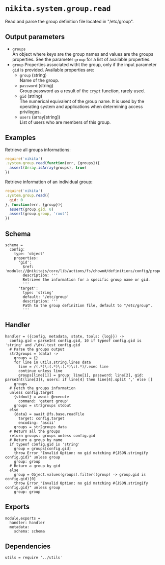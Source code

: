 
# `nikita.system.group.read`

Read and parse the group definition file located in "/etc/group".

## Output parameters

* `groups`   
  An object where keys are the group names and values are the groups properties.
  See the parameter `group` for a list of available properties.
* `group`
  Properties associated witht the group, only if the input parameter `gid` is
  provided. Available properties are:   
  * `group` (string)   
  Name of the group.
  * `password` (string)   
  Group password as a result of the `crypt` function, rarely used.
  * `gid` (string)   
  The numerical equivalent of the group name. It is used by the operating
  system and applications when determining access privileges.
  * `users` (array[string])   
  List of users who are members of this group.

## Examples

Retrieve all groups informations:

```js
require('nikita')
.system.group.read(function(err, {groups}){
  assert(Array.isArray(groups), true)
})
```

Retrieve information of an individual group:

```js
require('nikita')
.system.group.read({
  gid: 0
}, function(err, {group}){
  assert(group.gid, 0)
  assert(group.group, 'root')
})
```

## Schema

    schema =
      config:
        type: 'object'
        properties:
          'gid':
            $ref: 'module://@nikitajs/core/lib/actions/fs/chown#/definitions/config/properties/gid'
            description: '''
            Retrieve the information for a specific group name or gid.
            '''
          'target':
            type: 'string'
            default: '/etc/group'
            description: '''
            Path to the group definition file, default to "/etc/group".
            '''

## Handler

    handler = ({config, metadata, state, tools: {log}}) ->
      config.gid = parseInt config.gid, 10 if typeof config.gid is 'string' and /\d+/.test config.gid
      # Parse the groups output
      str2groups = (data) ->
        groups = {}
        for line in utils.string.lines data
          line = /(.*)\:(.*)\:(.*)\:(.*)/.exec line
          continue unless line
          groups[line[1]] = group: line[1], password: line[2], gid: parseInt(line[3]), users: if line[4] then line[4].split ',' else []
        groups
      # Fetch the groups information
      unless config.target
        {stdout} = await @execute
          command: 'getent group'
        groups = str2groups stdout
      else
        {data} = await @fs.base.readFile
          target: config.target
          encoding: 'ascii'
        groups = str2groups data
      # Return all the groups
      return groups: groups unless config.gid
      # Return a group by name
      if typeof config.gid is 'string'
        group = groups[config.gid]
        throw Error "Invalid Option: no gid matching #{JSON.stringify config.gid}" unless group
        group: group
      # Return a group by gid
      else
        group = Object.values(groups).filter((group) -> group.gid is config.gid)[0]
        throw Error "Invalid Option: no gid matching #{JSON.stringify config.gid}" unless group
        group: group

## Exports

    module.exports =
      handler: handler
      metadata:
        schema: schema

## Dependencies

    utils = require '../utils'
